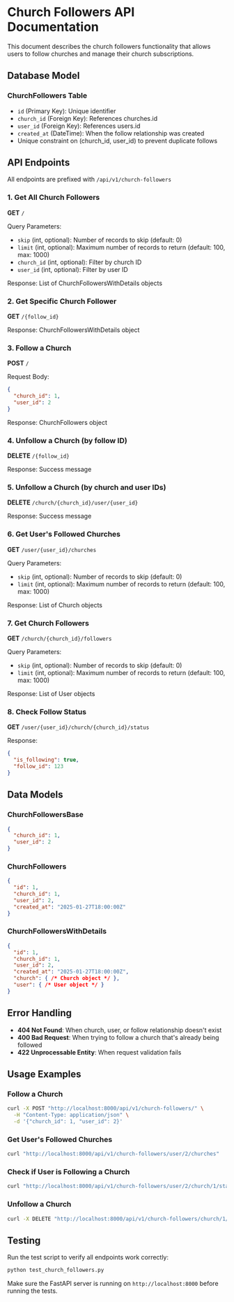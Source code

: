 # Church Followers API Documentation

This document describes the church followers functionality that allows users to follow churches and manage their church subscriptions.

## Database Model

### ChurchFollowers Table
- `id` (Primary Key): Unique identifier
- `church_id` (Foreign Key): References churches.id
- `user_id` (Foreign Key): References users.id  
- `created_at` (DateTime): When the follow relationship was created
- Unique constraint on (church_id, user_id) to prevent duplicate follows

## API Endpoints

All endpoints are prefixed with `/api/v1/church-followers`

### 1. Get All Church Followers
**GET** `/`

Query Parameters:
- `skip` (int, optional): Number of records to skip (default: 0)
- `limit` (int, optional): Maximum number of records to return (default: 100, max: 1000)
- `church_id` (int, optional): Filter by church ID
- `user_id` (int, optional): Filter by user ID

Response: List of ChurchFollowersWithDetails objects

### 2. Get Specific Church Follower
**GET** `/{follow_id}`

Response: ChurchFollowersWithDetails object

### 3. Follow a Church
**POST** `/`

Request Body:
```json
{
  "church_id": 1,
  "user_id": 2
}
```

Response: ChurchFollowers object

### 4. Unfollow a Church (by follow ID)
**DELETE** `/{follow_id}`

Response: Success message

### 5. Unfollow a Church (by church and user IDs)
**DELETE** `/church/{church_id}/user/{user_id}`

Response: Success message

### 6. Get User's Followed Churches
**GET** `/user/{user_id}/churches`

Query Parameters:
- `skip` (int, optional): Number of records to skip (default: 0)
- `limit` (int, optional): Maximum number of records to return (default: 100, max: 1000)

Response: List of Church objects

### 7. Get Church Followers
**GET** `/church/{church_id}/followers`

Query Parameters:
- `skip` (int, optional): Number of records to skip (default: 0)
- `limit` (int, optional): Maximum number of records to return (default: 100, max: 1000)

Response: List of User objects

### 8. Check Follow Status
**GET** `/user/{user_id}/church/{church_id}/status`

Response:
```json
{
  "is_following": true,
  "follow_id": 123
}
```

## Data Models

### ChurchFollowersBase
```json
{
  "church_id": 1,
  "user_id": 2
}
```

### ChurchFollowers
```json
{
  "id": 1,
  "church_id": 1,
  "user_id": 2,
  "created_at": "2025-01-27T18:00:00Z"
}
```

### ChurchFollowersWithDetails
```json
{
  "id": 1,
  "church_id": 1,
  "user_id": 2,
  "created_at": "2025-01-27T18:00:00Z",
  "church": { /* Church object */ },
  "user": { /* User object */ }
}
```

## Error Handling

- **404 Not Found**: When church, user, or follow relationship doesn't exist
- **400 Bad Request**: When trying to follow a church that's already being followed
- **422 Unprocessable Entity**: When request validation fails

## Usage Examples

### Follow a Church
```bash
curl -X POST "http://localhost:8000/api/v1/church-followers/" \
  -H "Content-Type: application/json" \
  -d '{"church_id": 1, "user_id": 2}'
```

### Get User's Followed Churches
```bash
curl "http://localhost:8000/api/v1/church-followers/user/2/churches"
```

### Check if User is Following a Church
```bash
curl "http://localhost:8000/api/v1/church-followers/user/2/church/1/status"
```

### Unfollow a Church
```bash
curl -X DELETE "http://localhost:8000/api/v1/church-followers/church/1/user/2"
```

## Testing

Run the test script to verify all endpoints work correctly:

```bash
python test_church_followers.py
```

Make sure the FastAPI server is running on `http://localhost:8000` before running the tests.
